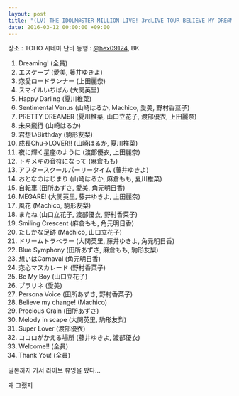 ```yaml
---
layout: post
title: "(LV) THE IDOLM@STER MILLION LIVE! 3rdLIVE TOUR BELIEVE MY DRE@M!! 大阪公演 - DAY 1"
date: 2016-03-12 00:00:00 +09:00
---
```


장소 : TOHO 시네마 난바
동행 : [@hex09124](https://twitter.com/hex09124), BK

1.  Dreaming! (全員)
2.  エスケープ (愛美, 藤井ゆきよ)
3.  恋愛ロードランナー (上田麗奈)
4.  スマイルいちばん (大関英里)
5.  Happy Darling (夏川椎菜)
6.  Sentimental Venus (山崎はるか, Machico, 愛美, 野村香菜子)
7.  PRETTY DREAMER (夏川椎菜, 山口立花子, 渡部優衣, 上田麗奈)
8.  未来飛行 (山崎はるか)
9.  君想いBirthday (駒形友梨)
10. 成長Chu→LOVER!! (山崎はるか, 夏川椎菜)
11. 夜に輝く星座のように (渡部優衣, 上田麗奈)
12. トキメキの音符になって (麻倉もも)
13. アフタースクールパーリータイム (藤井ゆきよ)
14. おとなのはじまり (山崎はるか, 麻倉もも, 夏川椎菜)
15. 自転車 (田所あずさ, 愛美, 角元明日香)
16. MEGARE! (大関英里, 藤井ゆきよ, 上田麗奈)
17. 風花 (Machico, 駒形友梨)
18. またね (山口立花子, 渡部優衣, 野村香菜子)
19. Smiling Crescent (麻倉もも, 角元明日香)
20. たしかな足跡 (Machico, 山口立花子)
21. ドリームトラベラー (大関英里, 藤井ゆきよ, 角元明日香)
22. Blue Symphony (田所あずさ, 麻倉もも, 駒形友梨)
23. 想いはCarnaval (角元明日香)
24. 恋心マスカレード (野村香菜子)
25. Be My Boy (山口立花子)
26. プラリネ (愛美)
27. Persona Voice (田所あずさ, 野村香菜子)
28. Believe my change! (Machico)
29. Precious Grain (田所あずさ)
30. Melody in scape (大関英里, 駒形友梨)
31. Super Lover (渡部優衣)
32. ココロがかえる場所 (藤井ゆきよ, 渡部優衣)
33. Welcome!! (全員)
34. Thank You! (全員)

일본까지 가서 라이브 뷰잉을 봤다...

왜 그랬지
